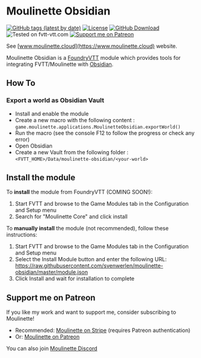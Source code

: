 # Moulinette Obsidian

[![GitHub tags (latest by date)](https://img.shields.io/github/v/tag/SvenWerlen/moulinette-obsidian)](https://github.com/SvenWerlen/moulinette-obsidian/releases)
[![License](https://img.shields.io/github/license/SvenWerlen/moulinette-obsidian)](https://github.com/SvenWerlen/moulinette-obsidian/LICENSE.txt)
[![GitHub Download](https://img.shields.io/badge/foundryvtt-Download-important)](#install)
![Tested on fvtt-vtt.com](https://img.shields.io/badge/Forge-Unsupported-red)
[![Support me on Patreon](https://img.shields.io/badge/patreon-Support%20me-informational)](https://www.patreon.com/moulinette)

See [www.moulinette.cloud](https://www.moulinette.cloud) website.

Moulinette Obsidian is a [FoundryVTT](https://foundryvtt.com/) module which provides tools for integrating FVTT/Moulinette with [Obsidian](https://obsidian.md/).

## <a name="howto"/>How To

### Export a world as Obsidian Vault

* Install and enable the module
* Create a new macro with the following content : `game.moulinette.applications.MoulinetteObsidian.exportWorld()`
* Run the macro (see the console F12 to follow the progress or check any error)
* Open Obsidian
* Create a new Vault from the following folder : `<FVTT_HOME>/Data/moulinette-obsidian/<your-world>`

## <a name="install"/>Install the module

To **install** the module from FoundryVTT (COMING SOON!):
1. Start FVTT and browse to the Game Modules tab in the Configuration and Setup menu
2. Search for "Moulinette Core" and click install

To **manually install** the module (not recommended), follow these instructions:
1. Start FVTT and browse to the Game Modules tab in the Configuration and Setup menu
2. Select the Install Module button and enter the following URL: https://raw.githubusercontent.com/svenwerlen/moulinette-obsidian/master/module.json
3. Click Install and wait for installation to complete 

## <a name="support"/>Support me on Patreon

If you like my work and want to support me, consider subscribing to Moulinette!

* Recommended: [Moulinette on Stripe](https://assets.moulinette.cloud/pricing) (requires Patreon authentication)
* Or: [Moulinette on Patreon](https://www.patreon.com/moulinette)

You can also join [Moulinette Discord](https://discord.gg/xg3dcMQfP2)
